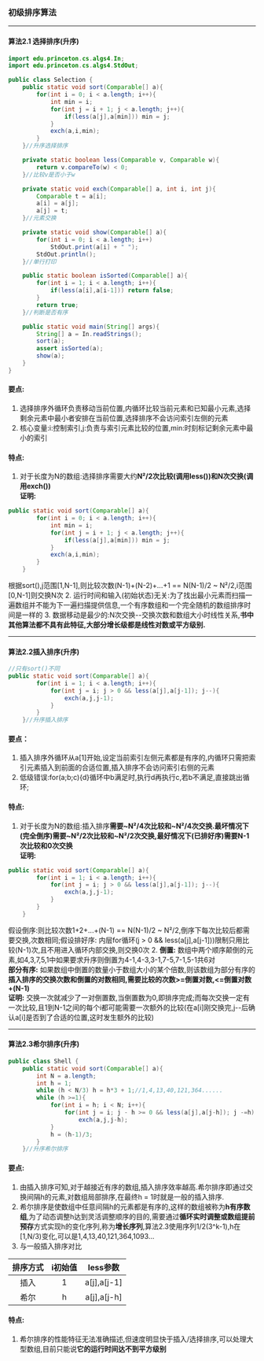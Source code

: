 ### 初级排序算法

---

#### 算法2.1 选择排序(升序)

```Java
import edu.princeton.cs.algs4.In;
import edu.princeton.cs.algs4.StdOut;

public class Selection {
    public static void sort(Comparable[] a){
        for(int i = 0; i < a.length; i++){
            int min = i;
            for(int j = i + 1; j < a.length; j++){
                if(less(a[j],a[min])) min = j;
            }
            exch(a,i,min);
        }
    }//升序选择排序

    private static boolean less(Comparable v, Comparable w){
        return v.compareTo(w) < 0;
    }//比较v是否小于w

    private static void exch(Comparable[] a, int i, int j){
        Comparable t = a[i];
        a[i] = a[j];
        a[j] = t;
    }//元素交换

    private static void show(Comparable[] a){
        for(int i = 0; i < a.length; i++)
            StdOut.print(a[i] + " ");
        StdOut.println();
    }//单行打印

    public static boolean isSorted(Comparable[] a){
        for(int i = 1; i < a.length; i++){
            if(less(a[i],a[i-1])) return false;
        }
        return true;
    }//判断是否有序

    public static void main(String[] args){
        String[] a = In.readStrings();
        sort(a);
        assert isSorted(a);
        show(a);
    }
}
```

#### 要点:
1. 选择排序外循环负责移动当前位置,内循环比较当前元素和已知最小元素,选择剩余元素中最小者安排在当前位置,选择排序不会访问索引左侧的元素
2. 核心变量:i:控制索引,j:负责与索引元素比较的位置,min:时刻标记剩余元素中最小的索引

#### 特点:
1. 对于长度为N的数组:选择排序需要大约**N²/2次比较(调用less())和N次交换(调用exch())**</br>
**证明:**
```Java
public static void sort(Comparable[] a){
        for(int i = 0; i < a.length; i++){
            int min = i;
            for(int j = i + 1; j < a.length; j++){
                if(less(a[j],a[min])) min = j;
            }
            exch(a,i,min);
        }
    }
```
根据sort(),j范围[1,N-1],则比较次数(N-1)+(N-2)+...+1 == N(N-1)/2 ~ N²/2,i范围[0,N-1]则交换N次
2. 运行时间和输入(初始状态)无关:为了找出最小元素而扫描一遍数组并不能为下一遍扫描提供信息,一个有序数组和一个完全随机的数组排序时间是一样的
3. 数据移动是最少的:N次交换--交换次数和数组大小时线性关系,**书中其他算法都不具有此特征,大部分增长级都是线性对数或平方级别.**

---

#### 算法2.2插入排序(升序)
```Java
//只有sort()不同
public static void sort(Comparable[] a){
        for(int i = 1; i < a.length; i++){
            for(int j = i; j > 0 && less(a[j],a[j-1]); j--){
                exch(a,j,j-1);
            }
        }
    }//升序插入排序
```

#### 要点：
1. 插入排序外循环从a[1]开始,设定当前索引左侧元素都是有序的,内循环只需把索引元素插入到前面的合适位置,插入排序不会访问索引右侧的元素
2. 低级错误:for(a;b;c){d}循环中b满足时,执行d再执行c,若b不满足,直接跳出循环;

#### 特点:
1. 对于长度为N的数组:插入排序**需要~N²/4次比较和\~N²/4次交换.最坏情况下(完全倒序)需要\~N²/2次比较和\~N²/2次交换,最好情况下(已排好序)需要N-1次比较和0次交换**</br>
**证明:**
```Java
public static void sort(Comparable[] a){
        for(int i = 1; i < a.length; i++){
            for(int j = i; j > 0 && less(a[j],a[j-1]); j--){
                exch(a,j,j-1);
            }
        }
    }
```
假设倒序:则比较次数1+2+...+(N-1) == N(N-1)/2 ~ N²/2,倒序下每次比较后都需要交换,次数相同;假设排好序: 内层for循环(j > 0 && less(a[j],a[j-1]))限制只用比较(N-1)次,且不用进入循环内部交换,则交换0次
2. **倒置:** 数组中两个顺序颠倒的元素,如4,3,7,5,1中如果要求升序则倒置为4-1,4-3,3-1,7-5,7-1,5-1共6对</br>
**部分有序:** 如果数组中倒置的数量小于数组大小的某个倍数,则该数组为部分有序的</br>
**插入排序的交换次数和倒置的对数相同,需要比较的次数>=倒置对数,<=倒置对数+(N-1)**</br>
**证明:** 交换一次就减少了一对倒置数,当倒置数为0,即排序完成;而每次交换一定有一次比较,且1到N-1之间的每个i都可能需要一次额外的比较(在a[i]刚交换完,j--后确认a[i]是否到了合适的位置,这时发生额外的比较)

---

#### 算法2.3希尔排序(升序)

```Java
public class Shell {
    public static void sort(Comparable[] a){
        int N = a.length;
        int h = 1;
        while (h < N/3) h = h*3 + 1;//1,4,13,40,121,364......
        while (h >=1){
            for(int i = h; i < N; i++){
                for(int j = i; j - h >= 0 && less(a[j],a[j-h]); j -=h)
                    exch(a,j,j-h);
            }
            h = (h-1)/3;
        }
    }//升序希尔排序
```

#### 要点:
1. 由插入排序可知,对于越接近有序的数组,插入排序效率越高.希尔排序即通过交换间隔h的元素,对数组局部排序,在最终h = 1时就是一般的插入排序.
2. 希尔排序是使数组中任意间隔h的元素都是有序的,这样的数组被称为**h有序数组**,为了动态调整h达到灵活调整顺序的目的,需要通过**循环实时调整或数组提前预存**方式实现h的变化序列,称为**增长序列**,算法2.3使用序列1/2(3^k-1),h在[1,N/3)变化,可以是1,4,13,40,121,364,1093...
3. 与一般插入排序对比

|排序方式|i初始值|less参数|
|:----------:|:----------:|:----------:|
|插入|1|a[j],a[j-1]|
|希尔|h|a[j],a[j-h]|

#### 特点:
1. 希尔排序的性能特征无法准确描述,但速度明显快于插入/选择排序,可以处理大型数组,目前只能说**它的运行时间达不到平方级别**

